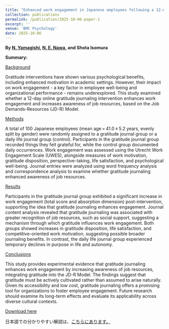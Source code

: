 ```yaml
---
title: "Enhanced work engagement in Japanese employees following a 12-day online gratitude journal intervention"
collection: publications
permalink: /publication/2025-10-06-paper-1
excerpt: ''
venue: 'BMC Psychology'
date: 2025-10-06
---
```


<b>By <a href="http://www.ritsumei.ac.jp/~yamagisi/index-e.html">N. Yamagishi</a>, <a href="https://eijinawa.github.io">N. E. Nawa</a>, and Shota Isomura</b>

<b>Summary:</b> 

<u>Background</u>

Gratitude interventions have shown various psychological benefits, including enhanced motivation in academic settings. However, their impact on work engagement - a key factor in employee well-being and organizational performance - remains underexplored. This study examined whether a 12-day online gratitude journaling intervention enhances work engagement and increases awareness of job resources, based on the Job Demands-Resources (JD-R) Model.

<u>Methods</u>

A total of 100 Japanese employees (mean age = 41.0 ± 5.2 years, evenly split by gender) were randomly assigned to a gratitude journal group or a daily life journal group (control). Participants in the gratitude journal group recorded things they felt grateful for, while the control group documented daily occurrences. Work engagement was assessed using the Utrecht Work Engagement Scale (UWES), alongside measures of work motivation, gratitude disposition, perspective-taking, life satisfaction, and psychological well-being. Journal entries were analyzed using word frequency analysis and correspondence analysis to examine whether gratitude journaling enhanced awareness of job resources.

<u>Results</u>

Participants in the gratitude journal group exhibited a significant increase in work engagement (total score and absorption dimension) post-intervention, supporting the idea that gratitude journaling enhances engagement. Journal content analysis revealed that gratitude journaling was associated with greater recognition of job resources, such as social support, suggesting a mechanism through which gratitude influences work engagement. Both groups showed increases in gratitude disposition, life satisfaction, and competitive-oriented work motivation, suggesting possible broader journaling benefits. In contrast, the daily life journal group experienced temporary declines in purpose in life and autonomy.

<u>Conclusions</u>

This study provides experimental evidence that gratitude journaling enhances work engagement by increasing awareness of job resources, integrating gratitude into the JD-R Model. The findings suggest that gratitude must be actively cultivated rather than assumed to arise naturally. Given its accessibility and low cost, gratitude journaling offers a promising tool for organizations to foster employee engagement. Future research should examine its long-term effects and evaluate its applicability across diverse cultural contexts.

[Download here](https://bmcpsychology.biomedcentral.com/articles/10.1186/s40359-025-03494-2)


日本語での分かりやすい解説は、<a href = 'https://www.nict.go.jp/press/2025/10/06-1.html'>こちらにあります。</a>
